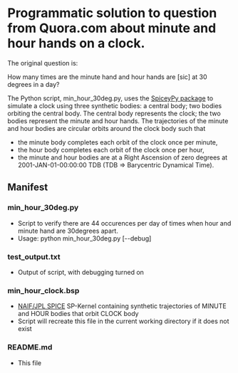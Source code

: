 # Programmatic solution to question from Quora.com about minute and hour hands on a clock.

The original question is:

How many times are the minute hand and hour hands are [sic] at 30 degrees in a day?

The Python script, min_hour_30deg.py, uses the [SpiceyPy package](https://github.com/AndrewAnnex/SpiceyPy) to simulate a clock using three synthetic bodies:  a central body; two bodies orbiting the central body.  The central body represents the clock; the two bodies represent the minute and hour hands.  The trajectories of the minute and hour bodies are circular orbits around the clock body such that

* the minute body completes each orbit of the clock once per minute,
* the hour body completes each orbit of the clock once per hour,
* the minute and hour bodies are at a Right Ascension of zero degrees at 2001-JAN-01-00:00:00 TDB (TDB => Barycentric Dynamical Time).

## Manifest

### min_hour_30deg.py

* Script to verify there are 44 occurences per day of times when hour and minute hand are 30degrees apart.
* Usage:  python min_hour_30deg.py [--debug]

### test_output.txt

* Output of script, with debugging turned on

### min_hour_clock.bsp

* [NAIF/JPL SPICE](http://naif.jpl.nasa.gov) SP-Kernel containing synthetic trajectories of MINUTE and HOUR bodies that orbit CLOCK body
* Script will recreate this file in the current working directory if it does not exist

### README.md

* This file

